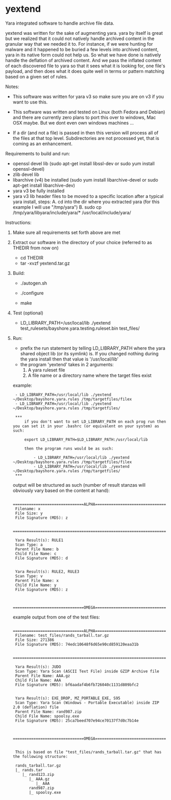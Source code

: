 yextend
=======

Yara integrated software to handle archive file data.

yextend was written for the sake of augmenting yara. yara by itself is great but we realized that it could not natively handle archived content in the granular way that we needed it to.
For instance, if we were hunting for malware and it happened to be buried a few levels into archived content, yara in its native form could not help us. So what we have done is natively handle the
deflation of archived content. And we pass the inflated content of each discovered file to yara so that it sees what it is looking for, one file's payload, and then does what it does quite well in terms
or pattern matching based on a given set of rules.


Notes:

- This software was written for yara v3 so make sure you are on v3 if you want to use this.

- This software was written and tested on Linux (both Fedora and Debian) and there are currently zero plans to port this over to windows, Mac OSX maybe. But we dont even own windows machines ...

- If a dir (and not a file) is passed in then this version will process all of the files at that top level. Subdirectories are not processed yet, that is coming as an enhancement.


Requirements to build and run:

- openssl devel lib (sudo apt-get install libssl-dev or sudo yum install openssl-devel)
- zlib devel lib
- libarchive (v4) be installed (sudo yum install libarchive-devel or sudo apt-get install libarchive-dev)
- yara v3 be fully installed
- yara v3 lib header files to be moved to a specific location after a typical yara install, steps:
	A. cd into the dir where you extracted yara (for this example I will use "/tmp/yara")
	B. sudo cp /tmp/yara/libyara/include/yara/* /usr/local/include/yara/


Instructions:

1. Make sure all requirements set forth above are met

2. Extract our software in the directory of your choice (referred to as THEDIR from now on)

	- cd THEDIR
	- tar -xvzf yextend.tar.gz

3. Build:

	- ./autogen.sh
	
	- ./configure
	
	- make
		
4. Test (optional)

	- LD_LIBRARY_PATH=/usr/local/lib ./yextend test_rulesets/bayshore.yara.testing.ruleset.bin test_files/

5. Run:

	- prefix the run statement by telling LD_LIBRARY_PATH where the yara shared object lib (or its symlink) is. If you changed nothing during the yara install then that value is '/usr/local/lib'
	- the program 'yextend' takes in 2 arguments:
		1. A yara ruleset file
		2. A file name or a directory name where the target files exist
	
	example:
	
		- LD_LIBRARY_PATH=/usr/local/lib ./yextend ~/Desktop/bayshore.yara.rules /tmp/targetfiles/filex
		- LD_LIBRARY_PATH=/usr/local/lib ./yextend ~/Desktop/bayshore.yara.rules /tmp/targetfiles/
		
		*** 
			if you don't want to set LD_LIBRARY_PATH on each prog run then you can set it in your .bashrc (or equivalent on your system) as such:
		
			export LD_LIBRARY_PATH=$LD_LIBRARY_PATH:/usr/local/lib
			
			then the program runs would be as such:
	
				- LD_LIBRARY_PATH=/usr/local/lib ./yextend ~/Desktop/bayshore.yara.rules /tmp/targetfiles/filex
				- LD_LIBRARY_PATH=/usr/local/lib ./yextend ~/Desktop/bayshore.yara.rules /tmp/targetfiles/			
		***
		
		
	output will be structured as such (number of result stanzas will obviously vary based on the content at hand):
	
		===============================ALPHA===================================
		Filename: x
		File Size: y
		File Signature (MD5): z

		=======================================================================

		Yara Result(s): RULE1
		Scan Type: a
		Parent File Name: b
		Child File Name: c
		File Signature (MD5): d
		
		
		Yara Result(s): RULE2, RULE3
		Scan Type: v
		Parent File Name: x
		Child File Name: y
		File Signature (MD5): z


		===============================OMEGA===================================
		
		
	example output from one of the test files:
	
		===============================ALPHA===================================
		Filename: test_files/rands_tarball.tar.gz
		File Size: 271386
		File Signature (MD5): 74edc10648f6d65e90cd859120eaa31b
		
		=======================================================================
		
		Yara Result(s): JUDO
		Scan Type: Yara Scan (ASCII Text File) inside GZIP Archive file
		Parent File Name: AAA.gz
		Child File Name: AAA
		File Signature (MD5): bf6aadaf4b6fb726040c1131d809bfc2
		
		
		Yara Result(s): EXE_DROP, MZ_PORTABLE_EXE, S95
		Scan Type: Yara Scan (Windows - Portable Executable) inside ZIP 2.0 (deflation) file
		Parent File Name: rand987.zip
		Child File Name: spoolsy.exe
		File Signature (MD5): 25ca7beed707e94ce70137f7d0c7b14e
		
		
		===============================OMEGA===================================
		
		
		This is based on file "test_files/rands_tarball.tar.gz" that has the following structure:
		
		rands_tarball.tar.gz
		|_ rands.tar
		   |_ rand123.zip
		      |_ AAA.gz
		         |_ AAA
		      rand987.zip
		      |_ spoolsy.exe
		
